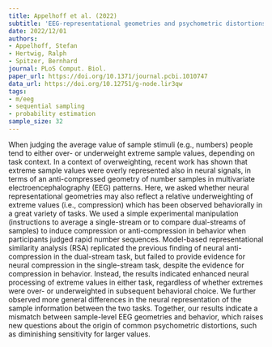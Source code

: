 ```yaml
---
title: Appelhoff et al. (2022)
subtitle: 'EEG-representational geometries and psychometric distortions in approximate numerical judgment'
date: 2022/12/01
authors:
- Appelhoff, Stefan
- Hertwig, Ralph
- Spitzer, Bernhard
journal: PLoS Comput. Biol.
paper_url: https://doi.org/10.1371/journal.pcbi.1010747
data_url: https://doi.org/10.12751/g-node.lir3qw
tags:
- m/eeg
- sequential sampling
- probability estimation
sample_size: 32
---
```


When judging the average value of sample stimuli (e.g., numbers) people tend to either over- or underweight extreme sample values, depending on task context. In a context of overweighting, recent work has shown that extreme sample values were overly represented also in neural signals, in terms of an anti-compressed geometry of number samples in multivariate electroencephalography (EEG) patterns. Here, we asked whether neural representational geometries may also reflect a relative underweighting of extreme values (i.e., compression) which has been observed behaviorally in a great variety of tasks. We used a simple experimental manipulation (instructions to average a single-stream or to compare dual-streams of samples) to induce compression or anti-compression in behavior when participants judged rapid number sequences. Model-based representational similarity analysis (RSA) replicated the previous finding of neural anti-compression in the dual-stream task, but failed to provide evidence for neural compression in the single-stream task, despite the evidence for compression in behavior. Instead, the results indicated enhanced neural processing of extreme values in either task, regardless of whether extremes were over- or underweighted in subsequent behavioral choice. We further observed more general differences in the neural representation of the sample information between the two tasks. Together, our results indicate a mismatch between sample-level EEG geometries and behavior, which raises new questions about the origin of common psychometric distortions, such as diminishing sensitivity for larger values.
